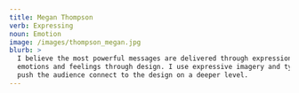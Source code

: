 ```yaml
---
title: Megan Thompson
verb: Expressing
noun: Emotion
image: /images/thompson_megan.jpg
blurb: >
  I believe the most powerful messages are delivered through expression of
  emotions and feelings through design. I use expressive imagery and type to
  push the audience connect to the design on a deeper level.
---
```


